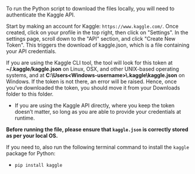 To run the Python script to download the files locally, you will need to authenticate the Kaggle API. 

Start by making an account for Kaggle: `https://www.kaggle.com/`. Once created, click on your profile in the top right, then click on "Settings".
In the settings page, scroll down to the "API" section, and click "Create New Token".
This triggers the download of kaggle.json, which is a file containing your API credentials.

If you are using the Kaggle CLI tool, the tool will look for this token at **~/.kaggle/kaggle.json** on Linux, OSX, and other UNIX-based operating systems, and at **C:\Users\<Windows-username>\\.kaggle\kaggle.json** on Windows. If the token is not there, an error will be raised. Hence, once you’ve downloaded the token, you should move it from your Downloads folder to this folder.
- If you are using the Kaggle API directly, where you keep the token doesn’t matter, so long as you are able to provide your credentials at runtime.

**Before running the file, please ensure that `kaggle.json` is correctly stored as per your local OS.**

If you need to, also run the following terminal command to install the `kaggle` package for Python:
- `pip install kaggle`
